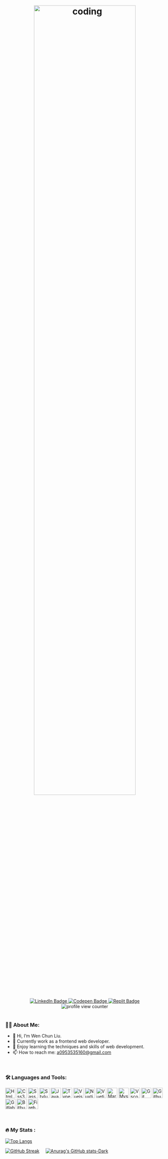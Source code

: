 <h1 align="center">
  <img src="https://media.giphy.com/media/JFeea62zpwlmhgKHby/giphy.gif" alt="coding" width="80%" />
</h1>

<div aria-label="badges" align="center">
  <a href="https://www.linkedin.com/in/wen-chen-l-72a6491a0">
    <img src="https://img.shields.io/badge/LinkedIn-0A66C2?style=for-the-badge&logo=linkedin&logoColor=white" alt="LinkedIn Badge"/>
  </a>
  <a href="https://codepen.io/wenchunliu">
    <img src="https://img.shields.io/badge/Codepen-black?style=for-the-badge&logo=codepen&logoColor=white" alt="Codepen Badge"/>
  </a>
  <a href="https://replit.com/@a0193034">
    <img src="https://img.shields.io/badge/Replit-gray?style=for-the-badge&logo=replit&logoColor=white" alt="Replit Badge"/>
  </a>
</div>
<div align="center">
  <img src="https://komarev.com/ghpvc/?username=wenchunliu0210&color=F291A3" alt="profile view counter" />
</div>
<br />

### :woman_technologist: About Me:

- :wave: Hi, I’m Wen Chun Liu.
- :briefcase: Currently work as a frontend web developer.
- :seedling: Enjoy learning the techniques and skills of web development.
- :mailbox: How to reach me: a0953535160@gmail.com

<br />

### :hammer_and_wrench: Languages and Tools:
<img src='https://cdn.jsdelivr.net/gh/devicons/devicon/icons/html5/html5-original.svg' title="Html5" alt="Html5" width="32" height="32"/> <img src='https://cdn.jsdelivr.net/gh/devicons/devicon/icons/css3/css3-original.svg' title="Css3" alt="Css3" width="32" height="32"/> <img src='https://cdn.jsdelivr.net/gh/devicons/devicon/icons/sass/sass-original.svg' title="Sass" alt="Sass" width="32" height="32"/> <img src='https://cdn.jsdelivr.net/gh/devicons/devicon/icons/stylus/stylus-original.svg' title="Stylus" alt="Stylus" width="32" height="32"/> <img src='https://cdn.jsdelivr.net/gh/devicons/devicon/icons/javascript/javascript-original.svg' title="Javascript" alt="Javascript" width="32" height="32"/> <img src='https://cdn.jsdelivr.net/gh/devicons/devicon/icons/typescript/typescript-original.svg' title="Typescript" alt="Typescript" width="32" height="32"/> <img src='https://cdn.jsdelivr.net/gh/devicons/devicon/icons/vuejs/vuejs-original.svg' title="Vuejs" alt="Vuejs" width="32" height="32"/>  <img src='https://cdn.jsdelivr.net/gh/devicons/devicon/icons/nuxtjs/nuxtjs-original.svg' title="Nuxtjs" alt="Nuxtjs" width="32" height="32"/> <img src='https://cdn.jsdelivr.net/gh/devicons/devicon/icons/vuetify/vuetify-original.svg' title="Vuetify" alt="Vuetify" width="32" height="32"/> <img src='https://cdn.jsdelivr.net/gh/devicons/devicon/icons/markdown/markdown-original.svg' title="Markdown" alt="Markdown" width="32" height="32"/> <img src='https://cdn.jsdelivr.net/gh/devicons/devicon/icons/mysql/mysql-original.svg' title="Mysql" alt="Mysql" width="32" height="32"/> <img src='https://cdn.jsdelivr.net/gh/devicons/devicon/icons/vscode/vscode-original.svg' title="Vscode" alt="Vscode" width="32" height="32"/> <img src='https://cdn.jsdelivr.net/gh/devicons/devicon/icons/git/git-original.svg' title="Git" alt="Git" width="32" height="32"/> <img src='https://cdn.jsdelivr.net/gh/devicons/devicon/icons/github/github-original.svg' title="Github" alt="Github" width="32" height="32"/> <img src='https://cdn.jsdelivr.net/gh/devicons/devicon/icons/gitlab/gitlab-original.svg' title="Gitlab" alt="Gitlab" width="32" height="32"/> <img src='https://cdn.jsdelivr.net/gh/devicons/devicon/icons/bitbucket/bitbucket-original.svg' title="Bitbucket" alt="Bitbucket" width="32" height="32"/> <img src='https://cdn.jsdelivr.net/gh/devicons/devicon/icons/firebase/firebase-plain.svg' title="Firebase" alt="Firebase" width="32" height="32"/>

<br />

### :fire: My Stats :
[![Top Langs](https://github-readme-stats.vercel.app/api/top-langs/?username=wenchunliu0210&layout=compact)](https://github.com/anuraghazra/github-readme-stats)

[![GitHub Streak](https://streak-stats.demolab.com?user=wenchunliu0210&theme=radical&mode=daily)](https://git.io/streak-stats)&nbsp;&nbsp;&nbsp;&nbsp;
[![Anurag's GitHub stats-Dark](https://github-readme-stats.vercel.app/api?username=wenchunliu0210&show_icons=true&theme=radical)](https://github.com/anuraghazra/github-readme-stats)


<!---
wenchunliu0210/wenchunliu0210 is a ✨ special ✨ repository because its `README.md` (this file) appears on your GitHub profile.
You can click the Preview link to take a look at your changes.
--->
